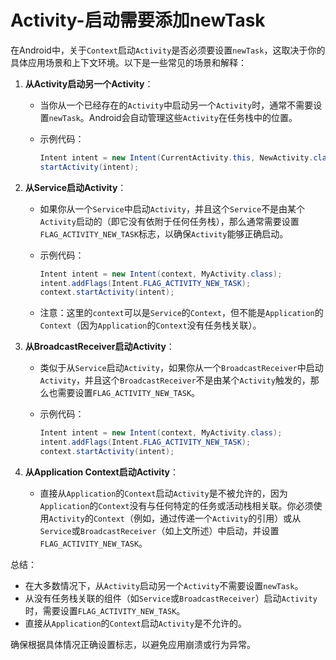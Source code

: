 # Activity-启动需要添加newTask

在Android中，关于`Context`启动`Activity`是否必须要设置`newTask`，这取决于你的具体应用场景和上下文环境。以下是一些常见的场景和解释：

1. **从Activity启动另一个Activity**：
   - 当你从一个已经存在的`Activity`中启动另一个`Activity`时，通常不需要设置`newTask`。Android会自动管理这些`Activity`在任务栈中的位置。
   - 示例代码：

     ```java
     Intent intent = new Intent(CurrentActivity.this, NewActivity.class);
     startActivity(intent);
     ```

2. **从Service启动Activity**：
   - 如果你从一个`Service`中启动`Activity`，并且这个`Service`不是由某个`Activity`启动的（即它没有依附于任何任务栈），那么通常需要设置`FLAG_ACTIVITY_NEW_TASK`标志，以确保`Activity`能够正确启动。
   - 示例代码：

     ```java
     Intent intent = new Intent(context, MyActivity.class);
     intent.addFlags(Intent.FLAG_ACTIVITY_NEW_TASK);
     context.startActivity(intent);
     ```

   - 注意：这里的`context`可以是`Service`的`Context`，但不能是`Application`的`Context`（因为`Application`的`Context`没有任务栈关联）。

3. **从BroadcastReceiver启动Activity**：
   - 类似于从`Service`启动`Activity`，如果你从一个`BroadcastReceiver`中启动`Activity`，并且这个`BroadcastReceiver`不是由某个`Activity`触发的，那么也需要设置`FLAG_ACTIVITY_NEW_TASK`。
   - 示例代码：

     ```java
     Intent intent = new Intent(context, MyActivity.class);
     intent.addFlags(Intent.FLAG_ACTIVITY_NEW_TASK);
     context.startActivity(intent);
     ```

4. **从Application Context启动Activity**：
   - 直接从`Application`的`Context`启动`Activity`是不被允许的，因为`Application`的`Context`没有与任何特定的任务或活动栈相关联。你必须使用`Activity`的`Context`（例如，通过传递一个`Activity`的引用）或从`Service`或`BroadcastReceiver`（如上文所述）中启动，并设置`FLAG_ACTIVITY_NEW_TASK`。

总结：

- 在大多数情况下，从`Activity`启动另一个`Activity`不需要设置`newTask`。
- 从没有任务栈关联的组件（如`Service`或`BroadcastReceiver`）启动`Activity`时，需要设置`FLAG_ACTIVITY_NEW_TASK`。
- 直接从`Application`的`Context`启动`Activity`是不允许的。

确保根据具体情况正确设置标志，以避免应用崩溃或行为异常。
